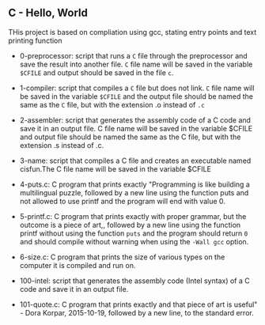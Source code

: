 ## C - Hello, World ##

THis project is based on compliation using gcc, stating entry points and text printing function

- 0-preprocessor: script that runs a `C` file through the preprocessor and save the result into another file. `C` file name will be saved in the variable `$CFILE` and output should be saved in the file `c`.
- 1-compiler: script that compiles a `C` file but does not link. `C` file name will be saved in the variable `$CFILE` and the output file should be named the same as the `C` file, but with the extension .o instead of `.c`
- 2-assembler: script that generates the assembly code of a C code and save it in an output file. C file name will be saved in the variable $CFILE and output file should be named the same as the C file, but with the extension .s instead of .c.
- 3-name: script that compiles a C file and creates an executable named cisfun.The C file name will be saved in the variable $CFILE
- 4-puts.c: C program that prints exactly "Programming is like building a multilingual puzzle, followed by a new line using the function puts and not allowed to use printf and the program will end with value 0.
- 5-printf.c: C program that prints exactly with proper grammar, but the outcome is a piece of art,, followed by a new line using the function printf without using the function `puts` and the program should return `0` and should compile without warning when using the `-Wall gcc` option.
- 6-size.c: C program that prints the size of various types on the computer it is compiled and run on.

- 100-intel: script that generates the assembly code (Intel syntax) of a C code and save it in an output file.
- 101-quote.c: C program that prints exactly and that piece of art is useful" - Dora Korpar, 2015-10-19, followed by a new line, to the standard error.
